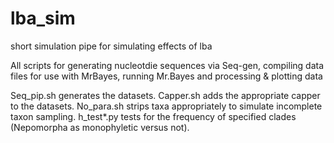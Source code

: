 lba_sim
=======

short simulation pipe for simulating effects of lba
 
All scripts for generating nucleotdie sequences via Seq-gen, compiling data files for use with MrBayes, running Mr.Bayes and processing & plotting data

Seq_pip.sh generates the datasets. Capper.sh adds the appropriate capper to the datasets. No_para.sh strips taxa appropriately to simulate incomplete taxon sampling. h_test*.py tests for the frequency of specified clades (Nepomorpha as monophyletic versus not).
